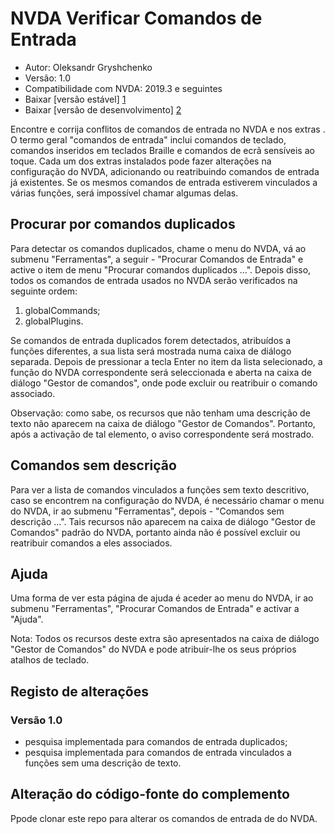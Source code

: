 # NVDA Verificar Comandos de Entrada

* Autor: Oleksandr Gryshchenko
* Versão: 1.0
* Compatibilidade com NVDA: 2019.3 e seguintes
* Baixar [versão estável] [1]
* Baixar [versão de desenvolvimento] [2]

Encontre e corrija conflitos de comandos de entrada no NVDA e nos extras . O termo geral "comandos de entrada" inclui comandos de teclado, comandos inseridos em teclados Braille e comandos de ecrã sensíveis ao toque.
Cada um dos extras instalados pode fazer alterações na configuração do NVDA, adicionando ou reatribuindo comandos de entrada já existentes. Se os mesmos comandos de entrada estiverem vinculados a várias funções, será impossível chamar algumas delas.

## Procurar por comandos duplicados
Para detectar os comandos duplicados, chame o menu do NVDA, vá ao submenu "Ferramentas", a seguir - "Procurar Comandos de Entrada" e active o item de menu "Procurar comandos duplicados ...".
Depois disso, todos os comandos de entrada usados no NVDA serão verificados na seguinte ordem:

1. globalCommands;
2. globalPlugins.

Se comandos de entrada duplicados forem detectados,  atribuídos a funções diferentes, a sua lista será mostrada numa caixa de diálogo separada.
Depois de pressionar a tecla Enter no item da lista selecionado, a função do NVDA correspondente será seleccionada e aberta na caixa de diálogo "Gestor de comandos", onde  pode excluir ou reatribuir o comando associado.

Observação: como sabe, os recursos que não tenham uma descrição de texto não aparecem na caixa de diálogo "Gestor de Comandos". Portanto, após a activação de tal elemento, o aviso correspondente será mostrado.

## Comandos sem descrição
Para ver a lista de comandos vinculados a funções sem texto descritivo, caso se encontrem na configuração do NVDA, é necessário chamar o menu do NVDA, ir ao submenu "Ferramentas", depois - "Comandos sem descrição ...".
Tais recursos não aparecem na caixa de diálogo "Gestor de Comandos" padrão do NVDA, portanto ainda não é possível excluir ou reatribuir comandos a eles associados.

## Ajuda
Uma forma de ver esta página de ajuda é aceder ao menu do NVDA, ir ao submenu "Ferramentas", "Procurar Comandos de Entrada" e activar a "Ajuda".

Nota: Todos os recursos deste extra são apresentados na caixa de diálogo "Gestor de Comandos" do NVDA e  pode atribuir-lhe os seus próprios atalhos de teclado.

## Registo de alterações

### Versão 1.0
* pesquisa implementada para comandos de entrada duplicados;
* pesquisa implementada para comandos de entrada vinculados a funções sem uma descrição de texto.

## Alteração do código-fonte do complemento
Ppode clonar este repo para alterar os comandos de entrada de  do NVDA.

[1]: https://github.com/grisov/checkGestures/releases/download/latest/checkGestures-1.0.nvda-addon
[2]: https://github.com/grisov/checkGestures/releases/download/latest/checkGestures-1.0.1-dev.nvda-addon